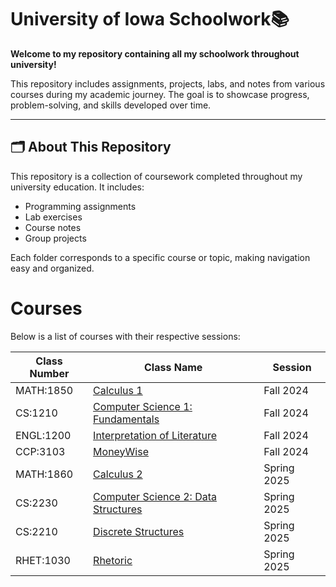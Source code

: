 # University of Iowa Schoolwork📚

**Welcome to my repository containing all my schoolwork throughout university!**

This repository includes assignments, projects, labs, and notes from various courses during my academic journey. The goal is to showcase progress, problem-solving, and skills developed over time.

---

## 🗂 About This Repository  

This repository is a collection of coursework completed throughout my university education. It includes:  
- Programming assignments  
- Lab exercises  
- Course notes  
- Group projects  

Each folder corresponds to a specific course or topic, making navigation easy and organized.  

# Courses

Below is a list of courses with their respective sessions:

| Class Number | Class Name                                    | Session       |
|--------------|-----------------------------------------------|---------------|
| MATH:1850    | [Calculus 1](https://github.com/colincano20/Uiowa/tree/main/2024-25/1stSemester/Calculus1)        | Fall 2024   |
| CS:1210      | [Computer Science 1: Fundamentals](https://github.com/colincano20/Uiowa/tree/main/2024-25/1stSemester/ComputerScience1)        | Fall 2024   |
| ENGL:1200    | [Interpretation of Literature](https://github.com/colincano20/Uiowa/tree/main/2024-25/1stSemester/InterpretationOfLiterature)        | Fall 2024   |
| CCP:3103     | [MoneyWise](https://github.com/colincano20/Uiowa/tree/main/2024-25/1stSemester/Moneywise)        | Fall 2024   |
| MATH:1860    | [Calculus 2](https://github.com/colincano20/Uiowa/tree/main/2024-25/2ndSemester/Calculus2)        | Spring 2025   |
| CS:2230      | [Computer Science 2: Data Structures](https://github.com/colincano20/Uiowa/tree/main/2024-25/2ndSemester/ComputerScience2-DataStructures)     | Spring 2025   |
| CS:2210      | [Discrete Structures](https://github.com/colincano20/Uiowa/tree/main/2024-25/2ndSemester/Discrete%20Structures)     | Spring 2025   |
| RHET:1030    | [Rhetoric](https://github.com/colincano20/Uiowa/tree/main/2024-25/2ndSemester/Rhetoric)     | Spring 2025   |

